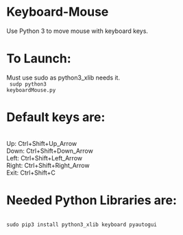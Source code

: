 # Keyboard-Mouse
Use Python 3 to move mouse with keyboard keys.

# To Launch:
Must use sudo as python3_xlib needs it.
<br/>
<code>
sudp python3 keyboardMouse.py
</code>

# Default keys are:
<br/>
Up:    Ctrl+Shift+Up_Arrow
<br/>
Down:  Ctrl+Shift+Down_Arrow
<br/>
Left:  Ctrl+Shift+Left_Arrow
<br/>
Right: Ctrl+Shift+Right_Arrow
<br/>
Exit:  Ctrl+Shift+C

# Needed Python Libraries are:
<code>
sudo pip3 install python3_xlib keyboard pyautogui
</code>
